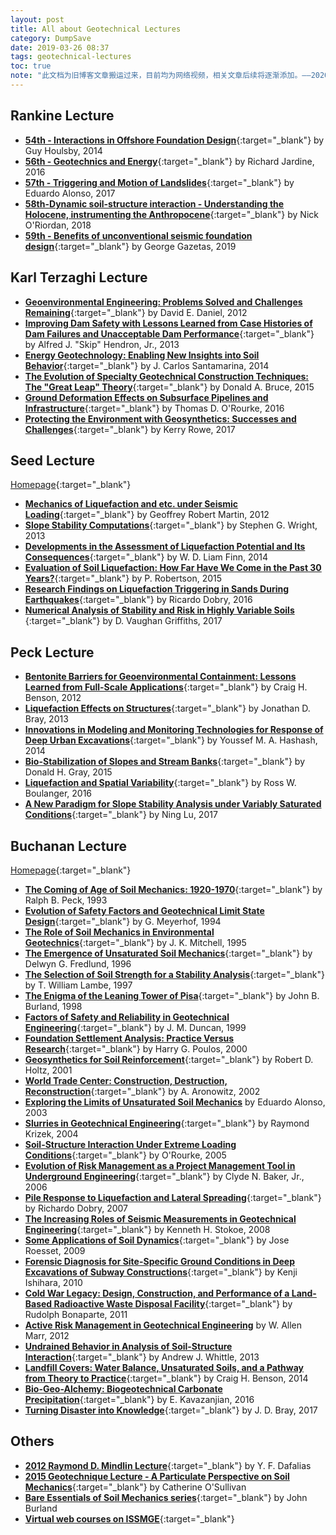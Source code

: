 ```yaml
---
layout: post
title: All about Geotechnical Lectures
category: DumpSave
date: 2019-03-26 08:37
tags: geotechnical-lectures
toc: true
note: "此文档为旧博客文章搬运过来，目前均为网络视频，相关文章后续将逐渐添加。——2020.04.25"
---
```


## Rankine Lecture

- [**54th - Interactions in Offshore Foundation Design**](https://www.ice.org.uk/eventarchive/54th-bga-rankine-lecture-interactions-christchurch){:target="_blank"} by Guy Houlsby, 2014
- [**56th - Geotechnics and Energy**](https://www.ice.org.uk/eventarchive/rankine-lecture-2016){:target="_blank"} by Richard Jardine, 2016
- [**57th - Triggering and Motion of Landslides**](https://www.ice.org.uk/eventarchive/57-rankine-lecture-london){:target="_blank"} by Eduardo Alonso, 2017
- [**58th-Dynamic soil-structure interaction - Understanding the Holocene, instrumenting the Anthropocene**](https://www.youtube.com/watch?v=44x4KuheZiQ){:target="_blank"} by Nick O'Riordan, 2018
- [**59th - Benefits of unconventional seismic foundation design**](https://www.youtube.com/watch?v=pOXzqjTo34o){:target="_blank"} by George Gazetas, 2019

## Karl Terzaghi Lecture

- [**Geoenvironmental Engineering: Problems Solved and Challenges Remaining**](https://www.youtube.com/watch?v=igQKS0s68R4){:target="_blank"}  by David E. Daniel, 2012
- [**Improving Dam Safety with Lessons Learned from Case Histories of Dam Failures and Unacceptable Dam Performance**](https://www.youtube.com/watch?v=nmraUkMRURo){:target="_blank"} by Alfred J. "Skip" Hendron, Jr., 2013
- [**Energy Geotechnology: Enabling New Insights into Soil Behavior**](https://www.youtube.com/watch?v=YQGdw_-mOyc){:target="_blank"} by J. Carlos Santamarina, 2014
- [**The Evolution of Specialty Geotechnical Construction Techniques: The "Great Leap" Theory**](https://www.youtube.com/watch?v=uOx5tmdTeC8&t=8s){:target="_blank"} by Donald A. Bruce, 2015
- [**Ground Deformation Effects on Subsurface Pipelines and Infrastructure**](https://www.youtube.com/watch?v=fcJ5Rc7fRNg&t=41s){:target="_blank"} by Thomas D. O'Rourke, 2016
- [**Protecting the Environment with Geosynthetics: Successes and Challenges**](https://www.youtube.com/watch?v=vyLpkObB1a8&t=270s){:target="_blank"} by Kerry Rowe, 2017

## Seed Lecture
[Homepage](https://www.asce.org/templates/award-detail.aspx?id=6700&all_recipients=1){:target="_blank"}

- [**Mechanics of Liquefaction and etc. under Seismic Loading**](https://www.youtube.com/watch?v=lIyXXWLRdJc){:target="_blank"} by Geoffrey Robert Martin, 2012
- [**Slope Stability Computations**](https://www.youtube.com/watch?v=Q_6aOU7msBM&t=24s){:target="_blank"} by Stephen G. Wright, 2013
- [**Developments in the Assessment of Liquefaction Potential and Its Consequences**](https://www.youtube.com/watch?v=O3IbEDRWKog&t=361s){:target="_blank"} by W. D. Liam Finn, 2014
- [**Evaluation of Soil Liquefaction: How Far Have We Come in the Past 30 Years?**](https://www.youtube.com/watch?v=J2-tMdbMvNg&t=70s){:target="_blank"} by P. Robertson, 2015
- [**Research Findings on Liquefaction Triggering in Sands During Earthquakes**](https://www.youtube.com/watch?v=1bGpbQxhk-A){:target="_blank"} by Ricardo Dobry, 2016
- [**Numerical Analysis of Stability and Risk in Highly Variable Soils** ](https://www.youtube.com/watch?v=i94RoQGb1nQ){:target="_blank"} by D. Vaughan Griffiths, 2017

## Peck Lecture

- [**Bentonite Barriers for Geoenvironmental Containment: Lessons Learned from Full-Scale Applications**](https://www.youtube.com/watch?v=AAaRCfrSCGo){:target="_blank"} by Craig H. Benson, 2012
- [**Liquefaction Effects on Structures**](https://www.youtube.com/watch?v=mO7LAZgtdoI){:target="_blank"} by Jonathan D. Bray, 2013
- [**Innovations in Modeling and Monitoring Technologies for Response of Deep Urban Excavations**](https://www.youtube.com/watch?v=luUIdMVkSqM){:target="_blank"} by Youssef M. A. Hashash, 2014
- [**Bio-Stabilization of  Slopes and Stream Banks**](https://www.youtube.com/watch?v=0lUn5_7fHmE){:target="_blank"} by Donald H. Gray, 2015
- [**Liquefaction and Spatial Variability**](https://www.youtube.com/watch?v=Ns6txrlSZYY){:target="_blank"} by Ross W. Boulanger, 2016
- [**A New Paradigm for Slope Stability Analysis under Variably Saturated Conditions**](https://www.youtube.com/watch?v=Vtq0_KBRD_g){:target="_blank"} by Ning Lu, 2017

## Buchanan Lecture
[Homepage](https://ceprofs.civil.tamu.edu/briaud/buchanan.html){:target="_blank"}

- [**The Coming of Age of Soil Mechanics: 1920-1970**](https://www.youtube.com/watch?v=NC3PfR7SgOg){:target="_blank"} by Ralph B. Peck, 1993
- [**Evolution of Safety Factors and Geotechnical Limit State Design**](https://www.youtube.com/watch?v=ksg4t_VIWxc){:target="_blank"} by G. Meyerhof, 1994
- [**The Role of Soil Mechanics in Environmental Geotechnics**](https://www.youtube.com/watch?v=bI4wxsSSCo4){:target="_blank"} by J. K. Mitchell, 1995
- [**The Emergence of Unsaturated Soil Mechanics**](https://www.youtube.com/watch?v=zm7PHNrp1DQ){:target="_blank"} by Delwyn G. Fredlund, 1996
- [**The Selection of Soil Strength for a Stability Analysis**](https://www.youtube.com/watch?v=jGy8WT_-bRs){:target="_blank"} by T. William Lambe, 1997
- [**The Enigma of the Leaning Tower of Pisa**](https://www.youtube.com/watch?v=hGVYZ6uaGGU){:target="_blank"} by John B. Burland, 1998
- [**Factors of Safety and Reliability in Geotechnical Engineering**](https://www.youtube.com/watch?v=_EbXqu4Iq7w){:target="_blank"} by J. M. Duncan, 1999
- [**Foundation Settlement Analysis: Practice Versus Research**](https://www.youtube.com/watch?v=tkd1UBqo3os){:target="_blank"} by Harry G. Poulos, 2000
- [**Geosynthetics for Soil Reinforcement**](https://www.youtube.com/watch?v=ZSSH9HB_RIU){:target="_blank"} by Robert D. Holtz, 2001
- [**World Trade Center: Construction, Destruction, Reconstruction**](https://www.youtube.com/watch?v=GyLesLrLJ-o){:target="_blank"} by A. Aronowitz, 2002
- [**Exploring the Limits of Unsaturated Soil Mechanics**](https://www.youtube.com/watch?v=br0ecQSyyrQ) by Eduardo Alonso, 2003
- [**Slurries in Geotechnical Engineering**](https://www.youtube.com/watch?v=7IE-SmqX34M){:target="_blank"} by Raymond Krizek, 2004
- [**Soil-Structure Interaction Under Extreme Loading Conditions**](https://www.youtube.com/watch?v=Fj9B71UAPec){:target="_blank"} by O'Rourke, 2005
- [**Evolution of Risk Management as a Project Management Tool in Underground Engineering**](https://www.youtube.com/watch?v=3i1tBWMFijs){:target="_blank"} by Clyde N. Baker, Jr., 2006
- [**Pile Response to Liquefaction and Lateral Spreading**](https://www.youtube.com/watch?v=Or4UF9T7ZHc){:target="_blank"} by Richardo Dobry, 2007
- [**The Increasing Roles of Seismic Measurements in Geotechnical Engineering**](https://www.youtube.com/watch?v=iW_TA2-mDng){:target="_blank"} by Kenneth H. Stokoe, 2008
- [**Some Applications of Soil Dynamics**](https://www.youtube.com/watch?v=iuUeVCtyZpg){:target="_blank"} by Jose Roesset, 2009
- [**Forensic Diagnosis for Site-Specific Ground Conditions in Deep Excavations of Subway Constructions**](https://www.youtube.com/watch?v=fP0zfsfgDzc){:target="_blank"} by Kenji Ishihara, 2010
- [**Cold War Legacy: Design, Construction, and Performance of a Land-Based Radioactive Waste Disposal Facility**](https://www.youtube.com/watch?v=smxPSYXrgtk){:target="_blank"} by Rudolph Bonaparte, 2011
- [**Active Risk Management in Geotechnical Engineering**](https://www.youtube.com/watch?v=JEdTXnAX0xM)  by W. Allen Marr, 2012
- [**Undrained Behavior in Analysis of Soil-Structure Interaction**](https://www.youtube.com/watch?v=64N2JXoxxz0){:target="_blank"} by Andrew J. Whittle, 2013
- [**Landfill Covers: Water Balance, Unsaturated Soils, and a Pathway from Theory to Practice**](https://www.youtube.com/watch?v=QMBj896bzXs&pbjreload=10){:target="_blank"} by Craig H. Benson, 2014
- [**Bio-Geo-Alchemy: Biogeotechnical Carbonate Precipitation**](https://www.youtube.com/watch?v=uL88qHwEedE&index=2){:target="_blank"} by  E. Kavazanjian, 2016
- [**Turning Disaster into Knowledge**](https://www.youtube.com/watch?v=cNfOeUBFPvg){:target="_blank"} by J. D. Bray, 2017

## Others

- [**2012 Raymond D. Mindlin Lecture**](https://www.youtube.com/watch?v=0FNpCNi03kc){:target="_blank"} by Y. F. Dafalias
- [**2015 Geotechnique Lecture - A Particulate Perspective on Soil Mechanics**](https://www.ice.org.uk/eventarchive/geotechnique-lecture-2015-london){:target="_blank"} by Catherine O'Sullivan
- [**Bare Essentials of Soil Mechanics series**](https://www.youtube.com/playlist?list=PLKVvJWYS08Ye9WBPs3ET8eYqR1nTbu9Qc){:target="_blank"} by John Burland
- [**Virtual web courses on ISSMGE**](http://virtualuniversity.issmge.org/){:target="_blank"}